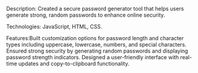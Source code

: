 Description: Created a secure password generator tool that helps users generate strong, random passwords to enhance online security.

Technologies: JavaScript, HTML, CSS.

Features:Built customization options for password length and character types including uppercase, lowercase, numbers, and special characters.
Ensured strong security by generating random passwords and displaying password strength indicators.
Designed a user-friendly interface with real-time updates and copy-to-clipboard functionality.

